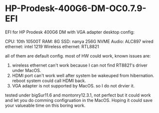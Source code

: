 # HP-Prodesk-400G6-DM-OC0.7.9-EFI
EFI for HP Prodesk 400G6 DM with VGA adapter
desktop config:

CPU: 10th 10500T
RAM: 8G
SSD: nanya 256G NVME
Audio: ALC897
wired ethernet: intel 1219
Wireless ethernet: RTL8821

all of them are default config. most of HW could work, known issues are:
1. wireless ethernet can't work because I can not find RT8821's driver under MacOS.
2. HDMI port can't work well after system be wakeuped from hibernation. reboot system could call HDMI back.
3. VGA adapter is not supported by MacOS. so I do not drvier it.

tested under bigSur11.6 and montonry12.3.1, not perfect but it could work and let you do comming configruation in the MacOS.
Hoping it could save your valueable time on this boring work.
